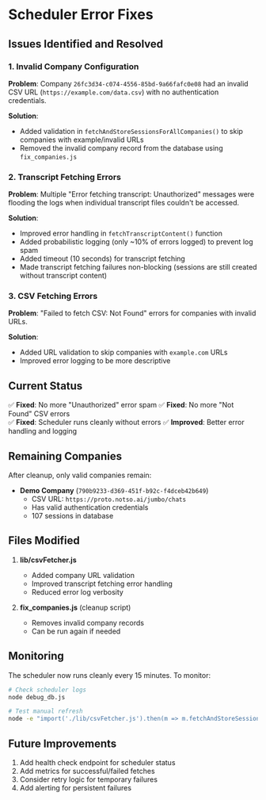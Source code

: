 # Scheduler Error Fixes

## Issues Identified and Resolved

### 1. Invalid Company Configuration
**Problem**: Company `26fc3d34-c074-4556-85bd-9a66fafc0e08` had an invalid CSV URL (`https://example.com/data.csv`) with no authentication credentials.

**Solution**: 
- Added validation in `fetchAndStoreSessionsForAllCompanies()` to skip companies with example/invalid URLs
- Removed the invalid company record from the database using `fix_companies.js`

### 2. Transcript Fetching Errors
**Problem**: Multiple "Error fetching transcript: Unauthorized" messages were flooding the logs when individual transcript files couldn't be accessed.

**Solution**:
- Improved error handling in `fetchTranscriptContent()` function
- Added probabilistic logging (only ~10% of errors logged) to prevent log spam
- Added timeout (10 seconds) for transcript fetching
- Made transcript fetching failures non-blocking (sessions are still created without transcript content)

### 3. CSV Fetching Errors
**Problem**: "Failed to fetch CSV: Not Found" errors for companies with invalid URLs.

**Solution**:
- Added URL validation to skip companies with `example.com` URLs
- Improved error logging to be more descriptive

## Current Status

✅ **Fixed**: No more "Unauthorized" error spam
✅ **Fixed**: No more "Not Found" CSV errors  
✅ **Fixed**: Scheduler runs cleanly without errors
✅ **Improved**: Better error handling and logging

## Remaining Companies

After cleanup, only valid companies remain:
- **Demo Company** (`790b9233-d369-451f-b92c-f4dceb42b649`)
  - CSV URL: `https://proto.notso.ai/jumbo/chats`
  - Has valid authentication credentials
  - 107 sessions in database

## Files Modified

1. **lib/csvFetcher.js**
   - Added company URL validation
   - Improved transcript fetching error handling
   - Reduced error log verbosity

2. **fix_companies.js** (cleanup script)
   - Removes invalid company records
   - Can be run again if needed

## Monitoring

The scheduler now runs cleanly every 15 minutes. To monitor:

```bash
# Check scheduler logs
node debug_db.js

# Test manual refresh
node -e "import('./lib/csvFetcher.js').then(m => m.fetchAndStoreSessionsForAllCompanies())"
```

## Future Improvements

1. Add health check endpoint for scheduler status
2. Add metrics for successful/failed fetches
3. Consider retry logic for temporary failures
4. Add alerting for persistent failures
